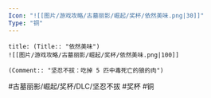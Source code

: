 ```yaml
---
Icon: "![[图片/游戏攻略/古墓丽影/崛起/奖杯/依然美味.png|30]]"
Type: "铜"
---
```

```ad-common-bronze-trophy
title: (Title:: "依然美味")
![[图片/游戏攻略/古墓丽影/崛起/奖杯/依然美味.png|100]]

(Comment:: "坚忍不拔：吃掉 5 匹中毒死亡的狼的肉")
```

#古墓丽影/崛起/奖杯/DLC/坚忍不拔 #奖杯 #铜

